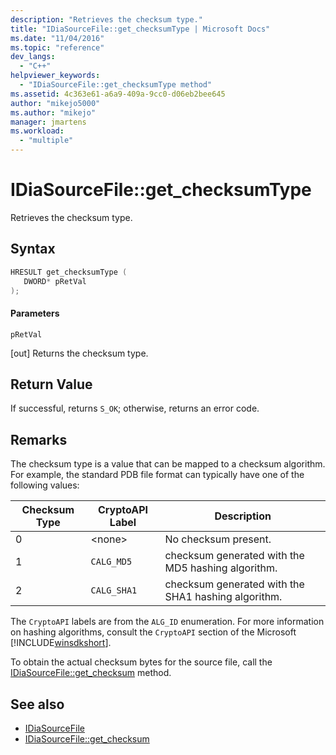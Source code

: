 ```yaml
---
description: "Retrieves the checksum type."
title: "IDiaSourceFile::get_checksumType | Microsoft Docs"
ms.date: "11/04/2016"
ms.topic: "reference"
dev_langs:
  - "C++"
helpviewer_keywords:
  - "IDiaSourceFile::get_checksumType method"
ms.assetid: 4c363e61-a6a9-409a-9cc0-d06eb2bee645
author: "mikejo5000"
ms.author: "mikejo"
manager: jmartens
ms.workload:
  - "multiple"
---
```

# IDiaSourceFile::get_checksumType
Retrieves the checksum type.

## Syntax

```C++
HRESULT get_checksumType ( 
   DWORD* pRetVal
);
```

#### Parameters
 `pRetVal`

[out] Returns the checksum type.

## Return Value
 If successful, returns `S_OK`; otherwise, returns an error code.

## Remarks
 The checksum type is a value that can be mapped to a checksum algorithm. For example, the standard PDB file format can typically have one of the following values:

|Checksum Type|CryptoAPI Label|Description|
|-------------------|---------------------|-----------------|
|0|\<none>|No checksum present.|
|1|`CALG_MD5`|checksum generated with the MD5 hashing algorithm.|
|2|`CALG_SHA1`|checksum generated with the SHA1 hashing algorithm.|

 The `CryptoAPI` labels are from the `ALG_ID` enumeration. For more information on hashing algorithms, consult the `CryptoAPI` section of the Microsoft [!INCLUDE[winsdkshort](../../debugger/debug-interface-access/includes/winsdkshort_md.md)].

 To obtain the actual checksum bytes for the source file, call the [IDiaSourceFile::get_checksum](../../debugger/debug-interface-access/idiasourcefile-get-checksum.md) method.

## See also
- [IDiaSourceFile](../../debugger/debug-interface-access/idiasourcefile.md)
- [IDiaSourceFile::get_checksum](../../debugger/debug-interface-access/idiasourcefile-get-checksum.md)
